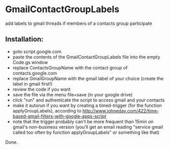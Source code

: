# GmailContactGroupLabels
add labels to gmail threads if members of a contacts group participate

## Installation: 

- goto script.google.com
- paste the contents of the GmailContactGroupLabels file into the empty Code.gs window
- replace ContactsGroupName with the contact group of contacts.google.com 
- replace GmailGroupName with the gmail label of your choice (create the label in gmail first!) 
- review the code if you want
- save the file via the menu file+save (in your google drive)
- click "run" and authenticate the script to access gmail and your contacts
- make it autorun if you want by creating a timed-trigger (for the function applyGroupLabels), according to http://www.johneday.com/422/time-based-gmail-filters-with-google-apps-script
- note that the trigger probably can't be more frequent than 15min on gmail's non-business version (you'll get an email reading "service gmail called too often by function applyGroupLabels" or something like that)

Done.
